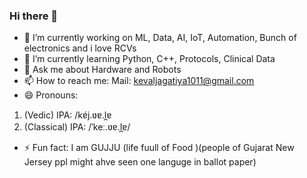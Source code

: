 ### Hi there 👋


- 🔭 I’m currently working on ML, Data, AI, IoT, Automation, Bunch of electronics and i love RCVs
- 🌱 I’m currently learning Python, C++, Protocols, Clinical Data 
- 💬 Ask me about Hardware and Robots
- 📫 How to reach me: Mail: kevaljagatiya1011@gmail.com
- 😄 Pronouns:  
1. (Vedic) IPA: /kɐ́j.ʋɐ.l̪ɐ
2. (Classical) IPA: /ˈkeː.ʋɐ.l̪ɐ/
- ⚡ Fun fact: I am GUJJU (life fuull of Food )(people of Gujarat New Jersey ppl might ahve seen one languge in ballot paper)

